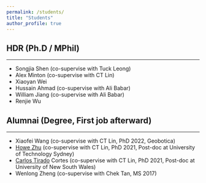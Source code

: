 ```yaml
---
permalink: /students/
title: "Students"
author_profile: true
---
```


## HDR (Ph.D / MPhil)
---
- Songjia Shen (co-supervise with Tuck Leong)
- Alex Minton (co-supervise with CT Lin)
- Xiaoyan Wei
- Hussain Ahmad (co-supervise with Ali Babar)
- William Jiang (co-supervise with Ali Babar)
- Renjie Wu

## Alumnai (Degree, First job afterward)
---
- Xiaofei Wang (co-supervise with CT Lin, PhD 2022, Geobotica)
- [Howe Zhu](https://www.linkedin.com/in/howe-yuan-zhu/) (co-supervise with CT Lin, PhD 2021, Post-doc at University of Technology Sydney)
- [Carlos Tirado](https://research.unsw.edu.au/people/dr-carlos-tirado-cortes) Cortes (co-supervise with CT Lin, PhD 2021, Post-doc at University of New South Wales)
- Wenlong Zheng (co-supervise with Chek Tan, MS 2017)
